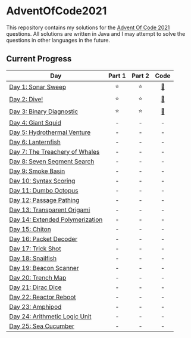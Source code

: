 # AdventOfCode2021

This repository contains my solutions for the [Advent Of Code 2021](https://adventofcode.com/2021) questions. All solutions are written in Java and I may attempt to solve the questions in other languages in the future.

## Current Progress

| Day                                                                       | Part 1 | Part 2 | Code |
|---------------------------------------------------------------------------|:------:|:------:|:------:|
| [Day 1: Sonar Sweep](https://adventofcode.com/2021/day/1)                 |   ⭐  |   ⭐  |  [🔎](/Days/Day01/)  |
| [Day 2: Dive!](https://adventofcode.com/2021/day/2)                       |   ⭐  |   ⭐  |  [🔎](/Days/Day02/)  |
| [Day 3: Binary Diagnostic](https://adventofcode.com/2021/day/3)           |   ⭐  |   ⭐  |  [🔎](/Days/Day03/)  |
| [Day 4: Giant Squid](https://adventofcode.com/2021/day/4)                 |   -  |   -  |  -  |
| [Day 5: Hydrothermal Venture](https://adventofcode.com/2021/day/5)        |   -  |   -  |  -  |
| [Day 6: Lanternfish](https://adventofcode.com/2021/day/6)                 |   -  |   -  |  -  |
| [Day 7: The Treachery of Whales](https://adventofcode.com/2021/day/7)     |   -  |   -  |  -  |
| [Day 8: Seven Segment Search](https://adventofcode.com/2021/day/8)        |   -  |   -  |  -  |
| [Day 9: Smoke Basin](https://adventofcode.com/2021/day/9)                 |   -  |   -  |  -  |
| [Day 10: Syntax Scoring](https://adventofcode.com/2021/day/10)            |   -  |   -  |  -  |
| [Day 11: Dumbo Octopus](https://adventofcode.com/2021/day/11)             |   -  |   -  |  -  |
| [Day 12: Passage Pathing](https://adventofcode.com/2021/day/12)           |   -  |   -  |  -  |
| [Day 13: Transparent Origami](https://adventofcode.com/2021/day/13)       |   -  |   -  |  -  |
| [Day 14: Extended Polymerization](https://adventofcode.com/2021/day/14)   |   -  |   -  |  -  |
| [Day 15: Chiton](https://adventofcode.com/2021/day/15)                    |   -  |   -  |  -  |
| [Day 16: Packet Decoder](https://adventofcode.com/2021/day/16)            |   -  |   -  |  -  |
| [Day 17: Trick Shot](https://adventofcode.com/2021/day/17)                |   -  |   -  |  -  |
| [Day 18: Snailfish](https://adventofcode.com/2021/day/18)                 |   -  |   -  |  -  |
| [Day 19: Beacon Scanner](https://adventofcode.com/2021/day/19)            |   -  |   -  |  -  |
| [Day 20: Trench Map](https://adventofcode.com/2021/day/20)                |   -  |   -  |  -  |
| [Day 21: Dirac Dice](https://adventofcode.com/2021/day/21)                |   -  |   -  |  -  |
| [Day 22: Reactor Reboot](https://adventofcode.com/2021/day/22)            |   -  |   -  |  -  |
| [Day 23: Amphipod](https://adventofcode.com/2021/day/23)                  |   -  |   -  |  -  |
| [Day 24: Arithmetic Logic Unit](https://adventofcode.com/2021/day/24)     |   -  |   -  |  -  |
| [Day 25: Sea Cucumber](https://adventofcode.com/2021/day/25)              |   -  |   -  |  -  |

